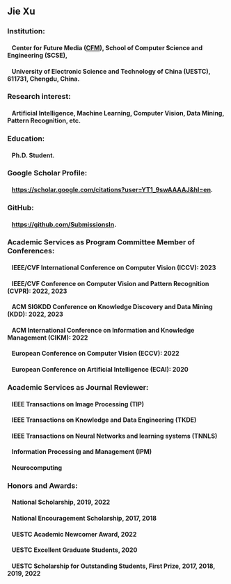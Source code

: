 ## Jie Xu
### Institution:
#### &ensp; Center for Future Media (**[CFM](https://cfm.uestc.edu.cn/index)**), School of Computer Science and Engineering (SCSE),
#### &ensp; University of Electronic Science and Technology of China (UESTC), 611731, Chengdu, China.
### Research interest:
#### &ensp; Artificial Intelligence, Machine Learning, Computer Vision, Data Mining, Pattern Recognition, etc.
### Education:
#### &ensp; Ph.D. Student.
### Google Scholar Profile:
#### &ensp; <https://scholar.google.com/citations?user=YT1_9swAAAAJ&hl=en>.
### GitHub:
#### &ensp; <https://github.com/SubmissionsIn>.
### Academic Services as Program Committee Member of Conferences:
#### &ensp; IEEE/CVF International Conference on Computer Vision (ICCV): 2023
#### &ensp; IEEE/CVF Conference on Computer Vision and Pattern Recognition (CVPR): 2022, 2023
#### &ensp; ACM SIGKDD Conference on Knowledge Discovery and Data Mining (KDD): 2022, 2023
#### &ensp; ACM International Conference on Information and Knowledge Management (CIKM): 2022
#### &ensp; European Conference on Computer Vision (ECCV): 2022
#### &ensp; European Conference on Artificial Intelligence (ECAI): 2020
### Academic Services as Journal Reviewer:
#### &ensp; IEEE Transactions on Image Processing (TIP)
#### &ensp; IEEE Transactions on Knowledge and Data Engineering (TKDE)
#### &ensp; IEEE Transactions on Neural Networks and learning systems (TNNLS)
#### &ensp; Information Processing and Management (IPM)
#### &ensp; Neurocomputing
### Honors and Awards:
#### &ensp; National Scholarship, 2019, 2022
#### &ensp; National Encouragement Scholarship, 2017, 2018
#### &ensp; UESTC Academic Newcomer Award, 2022
#### &ensp; UESTC Excellent Graduate Students, 2020
#### &ensp; UESTC Scholarship for Outstanding Students, First Prize, 2017, 2018, 2019, 2022
